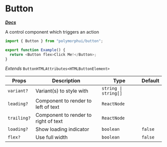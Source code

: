 # Button

[**_Docs_**](../README.md)

A control component which triggers an action

```typescript jsx
import { Button } from "polymorphui/button";

export function Example() {
  return <Button flex>Click Me!</Button>;
}
```

_Extends_ `ButtonHTMLAttributes<HTMLButtonElement>`

| Props       | Description                          | Type                 | Default |
|-------------|--------------------------------------|----------------------|---------|
| `variant?`  | Variant(s) to style with             | `string \| string[]` |         |
| `leading?`  | Component to render to left of text  | `ReactNode`          |         |
| `trailing?` | Component to render to right of text | `ReactNode`          |         |
| `loading?`  | Show loading indicator               | `boolean`            | `false` |
| `flex?`     | Use full width                       | `boolean`            | `false` |
